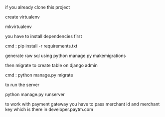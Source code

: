 if you already clone this project

create virtualenv

mkvirtualenv

you have to install dependencies first

cmd : pip install -r requirements.txt

generate raw sql using python manage.py makemigrations

then migrate to create table on django admin 

cmd : python manage.py migrate

to run the server 

python manage.py runserver

to work with payment gateway you have to pass merchant id and merchant key which is there in developer.paytm.com
